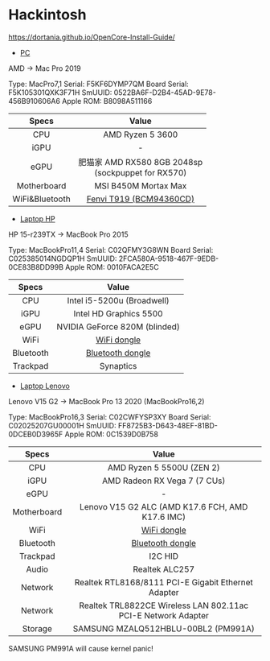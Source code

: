 # Hackintosh

https://dortania.github.io/OpenCore-Install-Guide/


- [PC](./pc/EFI/)

AMD -> Mac Pro 2019

Type:         MacPro7,1
Serial:       F5KF6DYMP7QM
Board Serial: F5K105301QXK3F71H
SmUUID:       0522BA6F-D2B4-45AD-9E78-456B910606A6
Apple ROM:    B8098A511166

|     Specs      |                          Value                          |
|:--------------:|:-------------------------------------------------------:|
|      CPU       |                    AMD Ryzen 5 3600                     |
|      iGPU      |                            -                            |
|      eGPU      | 肥猫家 AMD RX580 8GB 2048sp <br> (sockpuppet for RX570) |
|  Motherboard   |                  MSI B450M Mortax Max                   |
| WiFi&Bluetooth |                [Fenvi T919 (BCM94360CD)]                |


- [Laptop HP](./laptop/EFI/)

HP 15-r239TX -> MacBook Pro 2015

Type:         MacBookPro11,4
Serial:       C02QFMY3G8WN
Board Serial: C025385014NGDQP1H
SmUUID:       2FCA580A-9518-467F-9EDB-0CE83B8DD99B
Apple ROM:    0010FACA2E5C

|   Specs   |             Value             |
|:---------:|:-----------------------------:|
|    CPU    |  Intel i5-5200u (Broadwell)   |
|   iGPU    |    Intel HD Graphics 5500     |
|   eGPU    | NVIDIA GeForce 820M (blinded) |
|   WiFi    |         [WiFi dongle]         |
| Bluetooth |      [Bluetooth dongle]       |
| Trackpad  |           Synaptics           |


- [Laptop Lenovo](./laptop_lenovo/EFI)

Lenovo V15 G2 -> MacBook Pro 13 2020 (MacBookPro16,2)

Type:         MacBookPro16,3
Serial:       C02CWFYSP3XY
Board Serial: C02025207GU00001H
SmUUID:       FF8725B3-D643-48EF-81BD-0DCEB0D3965F
Apple ROM:    0C1539D0B758

|    Specs    |                             Value                             |
|:-----------:|:-------------------------------------------------------------:|
|     CPU     |                   AMD Ryzen 5 5500U (ZEN 2)                   |
|    iGPU     |                 AMD Radeon RX Vega 7 (7 CUs)                  |
|    eGPU     |                               -                               |
| Motherboard |       Lenovo V15 G2 ALC (AMD K17.6 FCH, AMD K17.6 IMC)        |
|    WiFi     |                         [WiFi dongle]                         |
|  Bluetooth  |                      [Bluetooth dongle]                       |
|  Trackpad   |                            I2C HID                            |
|    Audio    |                        Realtek ALC257                         |
|   Network   |      Realtek RTL8168/8111 PCI-E Gigabit Ethernet Adapter      |
|   Network   | Realtek TRL8822CE Wireless LAN 802.11ac PCI-E Network Adapter |
|   Storage   |              SAMSUNG MZALQ512HBLU-00BL2 (PM991A)              |

SAMSUNG PM991A will cause kernel panic!


[Fenvi T919 (BCM94360CD)]: https://detail.tmall.com/item.htm?_u=ejhgkq506cf&id=621616976467&spm=a1z09.2.0.0.3c0a2e8d9EhXcu
[WiFi dongle]: https://detail.tmall.com/item.htm?_u=ejhgkq51157&id=591582535513&spm=a1z09.2.0.0.3c0a2e8d9EhXcu&skuId=4059416376519
[Bluetooth dongle]: https://item.jd.com/11078472771.html
[HDAUDIO\FUNC_01&VEN_10EC&DEV_0257]: HDAUDIO\FUNC_01&VEN_10EC&DEV_0257&SUBSYS_17AA38BF&REV_1000\5&2c0da5d1&0&0001
